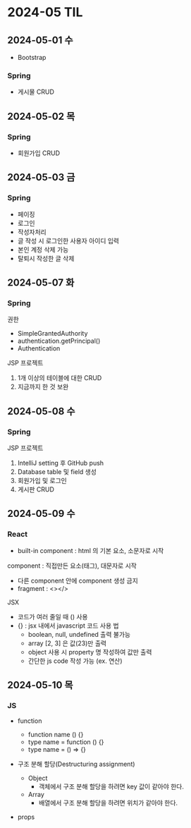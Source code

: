 # 2024-05 TIL

## 2024-05-01 수

- Bootstrap

### Spring

- 게시물 CRUD

## 2024-05-02 목

### Spring

- 회원가입 CRUD

## 2024-05-03 금

### Spring

- 페이징
- 로그인
- 작성자처리
- 글 작성 시 로그인한 사용자 아이디 입력
- 본인 계정 삭제 가능
- 탈퇴시 작성한 글 삭제

## 2024-05-07 화

### Spring

권한

- SimpleGrantedAuthority
- authentication.getPrincipal()
- Authentication

JSP 프로젝트

1. 1개 이상의 테이블에 대한 CRUD
2. 지금까지 한 것 보완

## 2024-05-08 수

### Spring

JSP 프로젝트

1. IntelliJ setting 후 GitHub push
2. Database table 및 field 생성
3. 회원가입 및 로그인
4. 게시판 CRUD

## 2024-05-09 수

### React

- built-in component : html 의 기본 요소, 소문자로 시작

component : 직접만든 요소(태그), 대문자로 시작

- 다른 component 안에 component 생성 금지
- fragment : <></>

JSX

- 코드가 여러 줄일 때 () 사용
- {} : jsx 내에서 javascript 코드 사용 법
  - boolean, null, undefined 출력 불가능
  - array [2, 3] 은 값(23)만 출력
  - object 사용 시 property 명 작성하여 값만 출력
  - 간단한 js code 작성 가능 (ex. 연산)

## 2024-05-10 목

### JS

- function

  - function name () {}
  - type name = function () {}
  - type name = () => {}

- 구조 분해 할당(Destructuring assignment)

  - Object
    - 객체에서 구조 분해 할당을 하려면 key 값이 같아야 한다.
  - Array
    - 배열에서 구조 분해 할당을 하려면 위치가 같아야 한다.

- props

